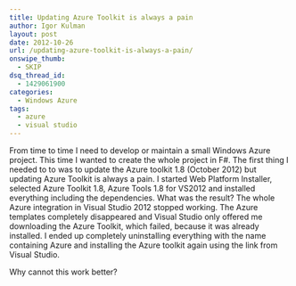```yaml
---
title: Updating Azure Toolkit is always a pain
author: Igor Kulman
layout: post
date: 2012-10-26
url: /updating-azure-toolkit-is-always-a-pain/
onswipe_thumb:
  - SKIP
dsq_thread_id:
  - 1429061900
categories:
  - Windows Azure
tags:
  - azure
  - visual studio
---
```

From time to time I need to develop or maintain a small Windows Azure project. This time I wanted to create the whole project in F#. The first thing I needed to to was to update the Azure toolkit 1.8 (October 2012) but updating Azure Toolkit is always a pain. I started Web Platform Installer, selected Azure Toolkit 1.8, Azure Tools 1.8 for VS2012 and installed everything including the dependencies. What was the result? The whole Azure integration in Visual Studio 2012 stopped working. The Azure templates completely disappeared and Visual Studio only offered me downloading the Azure Toolkit, which failed, because it was already installed. I ended up completely uninstalling everything with the name containing Azure and installing the Azure toolkit again using the link from Visual Studio.

Why cannot this work better?